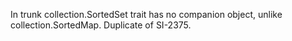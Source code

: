 In trunk collection.SortedSet trait has no companion object, unlike collection.SortedMap.
Duplicate of SI-2375.
